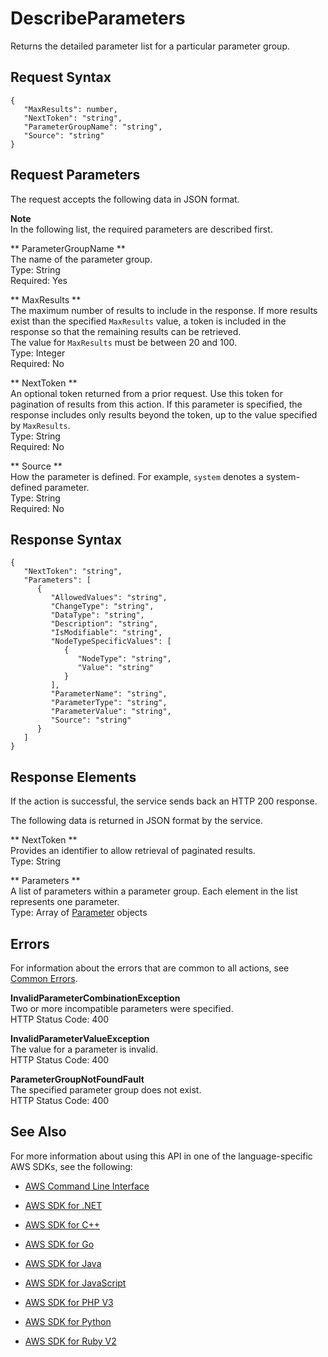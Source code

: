 # DescribeParameters<a name="API_dax_DescribeParameters"></a>

Returns the detailed parameter list for a particular parameter group\.

## Request Syntax<a name="API_dax_DescribeParameters_RequestSyntax"></a>

```
{
   "MaxResults": number,
   "NextToken": "string",
   "ParameterGroupName": "string",
   "Source": "string"
}
```

## Request Parameters<a name="API_dax_DescribeParameters_RequestParameters"></a>

The request accepts the following data in JSON format\.

**Note**  
In the following list, the required parameters are described first\.

 ** ParameterGroupName **   
The name of the parameter group\.  
Type: String  
Required: Yes

 ** MaxResults **   
The maximum number of results to include in the response\. If more results exist than the specified `MaxResults` value, a token is included in the response so that the remaining results can be retrieved\.  
The value for `MaxResults` must be between 20 and 100\.  
Type: Integer  
Required: No

 ** NextToken **   
An optional token returned from a prior request\. Use this token for pagination of results from this action\. If this parameter is specified, the response includes only results beyond the token, up to the value specified by `MaxResults`\.  
Type: String  
Required: No

 ** Source **   
How the parameter is defined\. For example, `system` denotes a system\-defined parameter\.  
Type: String  
Required: No

## Response Syntax<a name="API_dax_DescribeParameters_ResponseSyntax"></a>

```
{
   "NextToken": "string",
   "Parameters": [ 
      { 
         "AllowedValues": "string",
         "ChangeType": "string",
         "DataType": "string",
         "Description": "string",
         "IsModifiable": "string",
         "NodeTypeSpecificValues": [ 
            { 
               "NodeType": "string",
               "Value": "string"
            }
         ],
         "ParameterName": "string",
         "ParameterType": "string",
         "ParameterValue": "string",
         "Source": "string"
      }
   ]
}
```

## Response Elements<a name="API_dax_DescribeParameters_ResponseElements"></a>

If the action is successful, the service sends back an HTTP 200 response\.

The following data is returned in JSON format by the service\.

 ** NextToken **   
Provides an identifier to allow retrieval of paginated results\.  
Type: String

 ** Parameters **   
A list of parameters within a parameter group\. Each element in the list represents one parameter\.  
Type: Array of [Parameter](API_dax_Parameter.md) objects

## Errors<a name="API_dax_DescribeParameters_Errors"></a>

For information about the errors that are common to all actions, see [Common Errors](CommonErrors.md)\.

 **InvalidParameterCombinationException**   
Two or more incompatible parameters were specified\.  
HTTP Status Code: 400

 **InvalidParameterValueException**   
The value for a parameter is invalid\.  
HTTP Status Code: 400

 **ParameterGroupNotFoundFault**   
The specified parameter group does not exist\.  
HTTP Status Code: 400

## See Also<a name="API_dax_DescribeParameters_SeeAlso"></a>

For more information about using this API in one of the language\-specific AWS SDKs, see the following:

+  [AWS Command Line Interface](http://docs.aws.amazon.com/goto/aws-cli/dax-2017-04-19/DescribeParameters) 

+  [AWS SDK for \.NET](http://docs.aws.amazon.com/goto/DotNetSDKV3/dax-2017-04-19/DescribeParameters) 

+  [AWS SDK for C\+\+](http://docs.aws.amazon.com/goto/SdkForCpp/dax-2017-04-19/DescribeParameters) 

+  [AWS SDK for Go](http://docs.aws.amazon.com/goto/SdkForGoV1/dax-2017-04-19/DescribeParameters) 

+  [AWS SDK for Java](http://docs.aws.amazon.com/goto/SdkForJava/dax-2017-04-19/DescribeParameters) 

+  [AWS SDK for JavaScript](http://docs.aws.amazon.com/goto/AWSJavaScriptSDK/dax-2017-04-19/DescribeParameters) 

+  [AWS SDK for PHP V3](http://docs.aws.amazon.com/goto/SdkForPHPV3/dax-2017-04-19/DescribeParameters) 

+  [AWS SDK for Python](http://docs.aws.amazon.com/goto/boto3/dax-2017-04-19/DescribeParameters) 

+  [AWS SDK for Ruby V2](http://docs.aws.amazon.com/goto/SdkForRubyV2/dax-2017-04-19/DescribeParameters) 